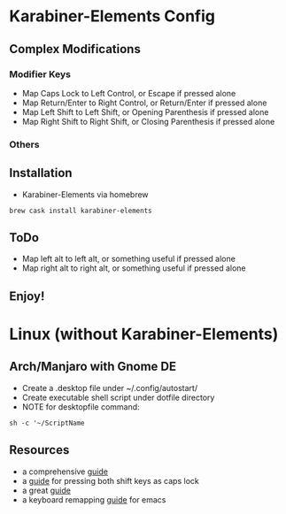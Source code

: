# Karabiner-Elements Config

## Complex Modifications
### Modifier Keys
- Map Caps Lock to Left Control, or Escape if pressed alone
- Map Return/Enter to Right Control, or Return/Enter if pressed alone
- Map Left Shift to Left Shift, or Opening Parenthesis if pressed alone
- Map Right Shift to Right Shift, or Closing Parenthesis if pressed alone
### Others
## Installation
- Karabiner-Elements via homebrew
```
brew cask install karabiner-elements
```
## ToDo
- Map left alt to left alt, or something useful if pressed alone
- Map right alt to right alt, or something useful if pressed alone
## Enjoy!

# Linux (without Karabiner-Elements)
## Arch/Manjaro with Gnome DE
- Create a .desktop file under ~/.config/autostart/
- Create executable shell script under dotfile directory
- NOTE for desktopfile command:
```
sh -c '~/ScriptName
```

## Resources
- a comprehensive [guide](https://medium.com/@damko/a-simple-humble-but-comprehensive-guide-to-xkb-for-linux-6f1ad5e13450)
- a [guide](https://www.linux.com/learn/hacking-your-linux-keyboard-xkb) for pressing both shift keys as caps lock
- a great [guide](https://tylercipriani.com/blog/2015/01/23/toward-a-useful-keyboard-in-x/)
- a keyboard remapping [guide](https://kozikow.com/2013/11/15/the-only-alternative-keyboard-layout-youll-ever-need-as-a-programmer/) for emacs 
